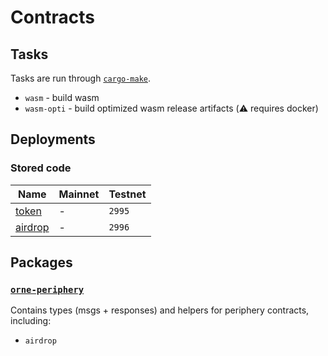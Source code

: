 # Contracts

## Tasks

Tasks are run through [`cargo-make`](https://github.com/sagiegurari/cargo-make).

* `wasm` - build wasm
* `wasm-opti` - build optimized wasm release artifacts (⚠️ requires docker)

## Deployments

### Stored code

| Name                          | Mainnet | Testnet |
| ----------------------------- | ------- | ------- |
| [token](contracts/token/)     | -       | `2995`  |
| [airdrop](contracts/airdrop/) | -       | `2996`  |

## Packages

### [`orne-periphery`](packages/periphery/)

Contains types (msgs + responses) and helpers for periphery contracts, including:

* `airdrop`
